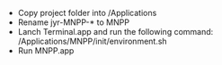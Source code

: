 * Copy project folder into /Applications
* Rename  jyr-MNPP-* to MNPP
* Lanch Terminal.app and run the following command: /Applications/MNPP/init/environment.sh
* Run MNPP.app
